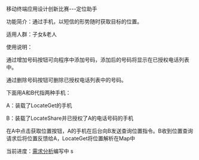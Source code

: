 移动终端应用设计创新比赛---定位助手    

功能简介：通过手机，以短信的形势随时获取目标的位置。    
    
适用人群：子女&老人    
     
使用说明：    
    
通过增加号码按钮可向程序中添加号码，添加后的号码将显示在已授权电话列表中。    
      
通过删除号码按钮可删除已授权电话列表中的号码。    
    
     
下面用A和B代指两种手机：    
    
A：装载了LocateGet的手机    
    
B：装载了LocateShare并已授权了A的电话号码的手机    
    
在A中点击获取位置按钮，A的手机在后台向B发送查询位置指令。B收到位置查询请求后将位置反馈给A，LocateGet将位置解析在Map中 
    
当前进度：[需求分析](https://github.com/alivebao/LocateHelper/blob/master/docs/Requirment%20Analysis/Requirement%20Analysis.md)编写中
    s
